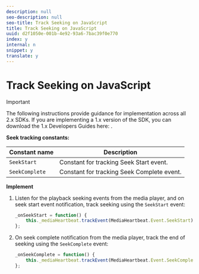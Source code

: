```yaml
---
description: null
seo-description: null
seo-title: Track Seeking on JavaScript
title: Track Seeking on JavaScript
uuid: d2f1050e-001b-4e92-93a6-7bac39f0e770
index: y
internal: n
snippet: y
translate: y
---
```


# Track Seeking on JavaScript

>[!IMPORTANT]
>
>The following instructions provide guidance for implementation across all 2.x SDKs. If you are implementing a 1.x version of the SDK, you can download the 1.x Developers Guides here: [](../../sdk-implement/download-sdks.md).

**Seek tracking constants:**

|  Constant name  | Description  |
|---|---|
|  `SeekStart`  | Constant for tracking Seek Start event.  |
|  `SeekComplete`  | Constant for tracking Seek Complete event.  |

**Implement**

1. Listen for the playback seeking events from the media player, and on seek start event notification, track seeking using the `SeekStart` event: 

   ```js
   _onSeekStart = function() { 
       this._mediaHeartbeat.trackEvent(MediaHeartbeat.Event.SeekStart); 
   };
   ```

1. On seek complete notification from the media player, track the end of seeking using the `SeekComplete` event: 

   ```js
   _onSeekComplete = function() { 
       this._mediaHeartbeat.trackEvent(MediaHeartbeat.Event.SeekComplete); 
   };
   ```


